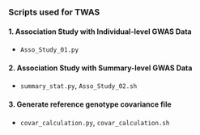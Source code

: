 ### Scripts used for TWAS

#### 1. Association Study with Individual-level GWAS Data
- `Asso_Study_01.py`

#### 2. Association Study with Summary-level GWAS Data
- `summary_stat.py`, `Asso_Study_02.sh`

#### 3. Generate reference genotype covariance file
- `covar_calculation.py`, `covar_calculation.sh`

